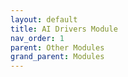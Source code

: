 ```yaml
---
layout: default
title: AI Drivers Module
nav_order: 1
parent: Other Modules
grand_parent: Modules
---
```

